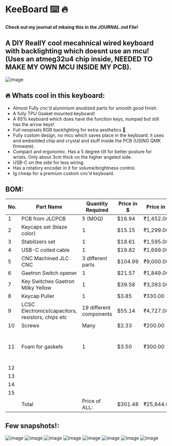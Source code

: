 # KeeBoard ⌨️ 🔥
<b>Check out my journal of mkaing this in the JOURNAL.md File!</b>
## A DIY ReallY cool mecahnical wired keyboard with backlighting which doesnt use an mcu! (Uses an atmeg32u4 chip inside, NEEDED TO MAKE MY OWN MCU INSIDE MY PCB).
![image](https://github.com/user-attachments/assets/83a71cb0-b5a8-478f-b882-7fa976e56b0a)

## 🔥 Whats cool in this keyboard:
 - Almost Fully cnc'd aluminium anodized parts for smooth good finish.
 - A fully TPU Gasket mounted keyboard!
 - A 65% keyboard which does have the function keys, numpad but still has the arrow keys!
 - Full neopixels RGB backlighting for extra aesthetics 🌈.
 - Fully custom design, no mcu which saves place in the keyboard. it uses and embedded chip and crystal and stuff inside the PCB (USING QMK firmware).
 - Compact and ergonomic. Has a 5 degree tilt for better posture for wrists. Only about 3cm thick on the higher angeled side.
 - USB-C on the side for less wiring.
 - Has a rotatory encoder in it for volume/brightness control.
 - Ig cheap for a premium custom cnc'd keyboard.

## BOM:
|No.|Part Name                                        |Quantity Required      |Price in $|Price in ₹|Buying Link                                                                                                                                                                                                                                                                                                                                                                                                                                                                                                                                                                                                                      |FIELD7|
|---|-------------------------------------------------|-----------------------|----------|----------|---------------------------------------------------------------------------------------------------------------------------------------------------------------------------------------------------------------------------------------------------------------------------------------------------------------------------------------------------------------------------------------------------------------------------------------------------------------------------------------------------------------------------------------------------------------------------------------------------------------------------------|------|
|1  |PCB from JLCPCB                                  |5 (MOQ)                |$16.94    |₹1,452.00 |                                                                                                                                                                                                                                                                                                                                                                                                                                                                                                                                                                                                                                 |      |
|2  |Keycaps set (blaze color)                        |1                      |$15.15    |₹1,299.00 |https://stackskb.com/store/veekos-gradient-keycaps-cherry-profile-135-keys/                                                                                                                                                                                                                                                                                                                                                                                                                                                                                                                                                      |      |
|3  |Stabilizers set                                  |1                      |$18.61    |₹1,595.00 |https://stackskb.com/store/durock-smokey-screw-in-stabilizers-v2/                                                                                                                                                                                                                                                                                                                                                                                                                                                                                                                                                                |      |
|4  |USB-C coiled cable                               |1                      |$19.82    |₹1,699.00 |https://keychron.in/product/coiled-type-c-cable/                                                                                                                                                                                                                                                                                                                                                                                                                                                                                                                                                                                 |      |
|5  |CNC Machined JLC CNC                             |3 different parts      |$104.99   |₹9,000.00 |approx price                                                                                                                                                                                                                                                                                                                                                                                                                                                                                                                                                                                                                     |      |
|6  |Gaetron Switch opener                            |1                      |$21.57    |₹1,849.00 |https://keychron.in/product/gateron-switch-opener/                                                                                                                                                                                                                                                                                                                                                                                                                                                                                                                                                                               |      |
|7  |Key Switches Gaetron Milky Yellow                |1                      |$39.58    |₹3,393.00 |https://www.desertcart.in/products/639473967                                                                                                                                                                                                                                                                                                                                                                                                                                                                                                                                                                                     |      |
|8  |Keycap Puller                                    |1                      |$3.85     |₹330.00   |https://www.amazon.in/MAXBELL-Portable-Remover-Mechanical-Keyboard/dp/B09GPNC5FN#averageCustomerReviewsAnchor                                                                                                                                                                                                                                                                                                                                                                                                                                                                                                                    |      |
|9  |LCSC Electronics(capacitors, resistors, chips etc|19 different components|$55.14    |₹4,727.00 |                                                                                                                                                                                                                                                                                                                                                                                                                                                                                                                                                                                                                                 |      |
|10 |Screws                                           |Many                   |$2.33     |₹200.00   |https://onlyscrews.in/                                                                                                                                                                                                                                                                                                                                                                                                                                                                                                                                                                                                           |      |
|11 |Foam for gaskets                                 |1                      |$3.50     |₹300.00   |https://www.amazon.in/Lakeer-Scrapbooking-Projects-Decorations-Multicolour/dp/B07QP8GC9Z/ref=sr_1_4_sspa?crid=38ZVIDZB4XNR8&dib=eyJ2IjoiMSJ9.Zif5Ajzws37uazj7LuvEO2aWVdKmZhvDakcW2KlkoUP2pwHZXv8ky_TAJj02Q7pgpaD7ticCzMm_LVgy39Ayti4fp8dZc7YIUase5XgVw5FjPcubw09-s54r6jrsfB24SEnDGh-vRpd45oazkVvTArVHGzeEZ-u5a8znPjEYZBugcQcnCcWnBj7TcfZ67vRtxZH5nmU5be8OJTRhW0SyekqJNjmZunEq6csLgFmUpWRvfKXQ5NlDaVvTiHF6dCx9MCRK-hBjiRfEMG43MVdooWlzNt9qT4JsLo0FrdwY_sc.TD_cekaQrcopbI_mXGCLSsCuuPOzzeOL4XeJe8ZPEOU&dib_tag=se&keywords=foam%2B2mm&qid=1751563654&sprefix=foam%2Bmm%2Caps%2C230&sr=8-4-spons&sp_csd=d2lkZ2V0TmFtZT1zcF9hdGY&th=1|      |
|12 |                                                 |                       |          |          |                                                                                                                                                                                                                                                                                                                                                                                                                                                                                                                                                                                                                                 |      |
|13 |                                                 |                       |          |          |                                                                                                                                                                                                                                                                                                                                                                                                                                                                                                                                                                                                                                 |      |
|14 |                                                 |                       |          |          |                                                                                                                                                                                                                                                                                                                                                                                                                                                                                                                                                                                                                                 |      |
|15 |                                                 |                       |          |          |                                                                                                                                                                                                                                                                                                                                                                                                                                                                                                                                                                                                                                 |      |
|   |Total                                            |Price of ALL:          |$301.48   |₹25,844.00|                                                                                                                                                                                                                                                                                                                                                                                                                                                                                                                                                                                                                                 |      |

## Few snapshots!:

![image](https://github.com/user-attachments/assets/b65a5b55-edfe-40d7-ba14-c9a07cd72e5e)
![image](https://github.com/user-attachments/assets/fd7c12bb-c7b8-495b-9c3b-6b302edcb44b)
![image](https://github.com/user-attachments/assets/5f239982-dce8-43c0-8f7c-ca8713a90466)
![image](https://github.com/user-attachments/assets/dd604fb3-4ba0-4aa0-814e-f0f19e825dc1)
![image](https://github.com/user-attachments/assets/ff6c613a-ce5d-4f44-8983-3cf1ff93238b)
![image](https://github.com/user-attachments/assets/9bbb3ae8-eea3-4f8d-9e23-f63468b38edd)
![image](https://github.com/user-attachments/assets/c5e6357c-4ddd-40e7-ae96-21bd5039c92c)
![image](https://github.com/user-attachments/assets/045f3654-bfb1-48bc-82e6-1784a9fb4b1f)
